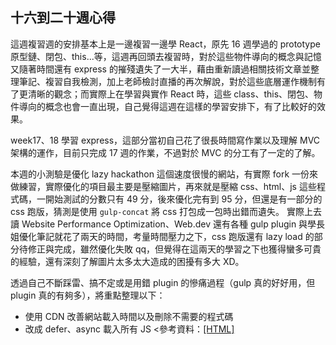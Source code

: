 ## 十六到二十週心得
這週複習週的安排基本上是一邊複習一邊學 React，原先 16 週學過的 prototype 原型鏈、閉包、this...等，這週再回頭去複習時，對於這些物件導向的概念與記憶又隨著時間還有 express 的摧殘遺失了一大半，藉由重新讀過相關技術文章並整理筆記、複習自我檢測，加上老師檢討直播的再次解說，對於這些底層運作機制有了更清晰的觀念；而實際上在學習與實作 React 時，這些 class、this、閉包、物件導向的概念也會一直出現，自己覺得這週在這樣的學習安排下，有了比較好的效果。

week17、18 學習 express，這部分當初自己花了很長時間寫作業以及理解 MVC 架構的運作，目前只完成 17 週的作業，不過對於 MVC 的分工有了一定的了解。

本週的小測驗是優化 lazy hackathon 這個速度很慢的網站，有實際 fork 一份來做練習，實際優化的項目最主要是壓縮圖片，再來就是壓縮 css、html、js 這些程式碼，一開始測試的分數只有 49 分，後來優化完有到 95 分，但還是有一部分的 css 跑版，猜測是使用 `gulp-concat` 將 css 打包成一包時出錯而遺失。
實際上去讀 Website Performance Optimization、Web.dev 還有各種 gulp plugin 與學長姐優化筆記就花了兩天的時間，考量時間壓力之下，css 跑版還有 lazy load 的部分待修正與完成，雖然優化失敗 qq，但覺得在這兩天的學習之下也獲得蠻多可貴的經驗，還有深刻了解圖片太多太大造成的困擾有多大 XD。

透過自己不斷踩雷、搞不定或是用錯 plugin 的慘痛過程（gulp 真的好好用，但 plugin 真的有夠多），將重點整理以下：
- 使用 CDN 改善網站載入時間以及刪除不需要的程式碼
- 改成 defer、async 載入所有 JS <參考資料：[[HTML] <script>中defer跟async是什麼?](https://realdennis.medium.com/html-script-%E4%B8%ADdefer%E8%B7%9Fasync%E6%98%AF%E4%BB%80%E9%BA%BC-1166ee88d18)>
- gulp 的使用、gulpfile.js 的編寫（`.pipe()` 使用）
- Minify、Compress 程式碼：
  - HTML：`gulp-htmlmin`
  - CSS：`gulp-clean-css`
  - JS：`gulp-uglify`（因為 `gulp-uglify` 無法編譯 ES6，所以要用 Babel 將 ES6+ 版本代碼編譯成 ES5 代碼）
- 編譯 sass/scss，搭配後處理器 `gulp-postcss`、`autoprefixer`
- `gulp-concat` 打包
- 壓縮圖片的方法：
  - PS 批次處理(看了學姊的筆記才知道「考慮到 retina 螢幕解析度為兩倍的情況，不想要有像素失真的條件下，以網頁上的圖片最大寬度為基準，將每張圖片寬度調整成 最大寬度 * 2 (px)」)
  - `gulp-imagemin` （實際使用一直失敗，應該是參數寫錯）
  - 線上壓縮網站：tinyJPG（一次處理 20 張）、squoosh（單張處理）
- 延遲載入圖片 Lazy Load：參考 [透過 lazy loading 延遲載入圖片](https://medium.com/@mingjunlu/lazy-loading-images-via-the-intersection-observer-api-72da50a884b7)
- CSS sprite：減少 HTTP request 的次數（這個還沒有實作和研究過，之後如果有機會也想練習看看，不知道指定圖片的座標會不會很難用...）